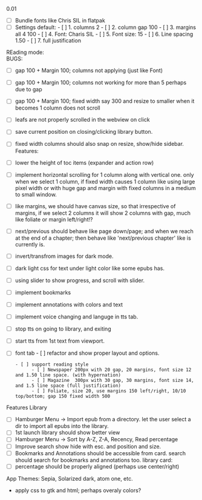 0.01
- [ ] Bundle fonts like Chris SIL in flatpak
- [ ] Settings default:
      - [ ] 1. columns 2
      - [ ] 2. column gap 100
      - [ ] 3. margins all 4 100
      - [ ] 4. Font: Charis SIL
      - [ ] 5. Font size: 15
      - [ ] 6. Line spacing 1.50
      - [ ] 7. full justification
      
REading mode:      
BUGS:
  - [ ] gap 100 + Margin 100; columns not applying (just like Font)
  - [ ] gap 100 + Margin 100; columns not working for more than 5 perhaps due to gap
  - [ ] gap 100 + Margin 100; fixed width say 300 and resize to smaller when it becomes 1 column does not scroll
  - [ ] leafs are not properly scrolled in the webview on click
  - [ ] save current position on closing/clicking library button.
  - [ ] fixed width columns should also snap on resize, show/hide sidebar.
Features:
  - [ ] lower the height of toc items (expander and action row)
  - [ ] implement horizontal scrolling for 1 column along with vertical one. only when we select 1 column, if fixed width causes 1 column like using large pixel width or with huge gap and margin with fixed columns in a medium to small window.
  - [ ] like margins, we should have canvas size, so that irrespective of margins, if we select 2 columns it will show 2 columns with gap, much like foliate or margin left/right!?
  - [ ] next/previous should behave like page down/page; and when we reach at the end of a chapter; then behave like 'next/previous chapter' like is currently is.
  
  - [ ] invert/transfrom images for dark mode.
  - [ ] dark light css for text under light color like some epubs has.
  - [ ] using slider to show progress, and scroll with slider.
  - [ ] implement bookmarks
  - [ ] implement annotations with colors and text
  - [ ] implement voice changing and languge in tts tab.
  - [ ] stop tts on going to library, and exiting
  - [ ] start tts from 1st text from viewport.
  - [ ] font tab
        - [ ] refactor and show proper layout and options.
        
        - [ ] support reading style  
              - [ ] Newspaper 200px with 20 gap, 20 margins, font size 12 and 1.50 line space. (with hypernation)
              - [ ] Magazine  300px with 30 gap, 30 margins, font size 14, and 1.5 line space (full justification)
              - [ ] Foliate, size 20, use margins 150 left/right, 10/10 top/bottom; gap 150 fixed width 500
Features Library
  - [ ] Hamburger Menu -> Import epub from a directory. let the user select a dir to import all epubs into the library.
  - [ ] 1st launch library should show better view
  - [ ] Hamburger Menu -> Sort by A-Z, Z-A, Recency, Read percentage
  - [ ] Improve search show hide with esc. and position and size.
  - [ ] Bookmarks and Annotations should be accessible from card. search should search for bookmarks and annotations too.
library card:
  - [ ] percentage should be properly aligned (perhaps use center/right)
  
App Themes: Sepia, Solarized dark, atom one, etc.

- apply css to gtk and html; perhaps overaly colors?  
  
